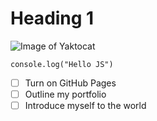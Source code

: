# Heading 1

![Image of Yaktocat](https://octodex.github.com/images/yaktocat.png)

```
console.log("Hello JS")
```
- [ ] Turn on GitHub Pages
- [ ] Outline my portfolio
- [ ] Introduce myself to the world
